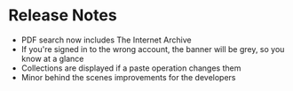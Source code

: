 # Release Notes
- PDF search now includes The Internet Archive
- If you're signed in to the wrong account, the banner will be grey, so you know at a glance
- Collections are displayed if a paste operation changes them
- Minor behind the scenes improvements for the developers
